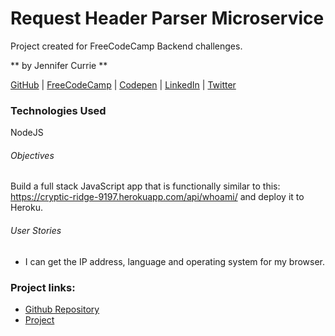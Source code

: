 # Request Header Parser Microservice

Project created for FreeCodeCamp Backend challenges.

** by Jennifer Currie **

[GitHub](https://github.com/Renestl) | [FreeCodeCamp](https://www.freecodecamp.com/renestl) | [Codepen](http://codepen.io/renestl/pen/ORdNKZ) | [LinkedIn](https://www.linkedin.com/in/jennifer-currie-mba-rhia-5a89755) | [Twitter](@robinskrizan)

### Technologies Used

NodeJS

###### Objectives
Build a full stack JavaScript app that is functionally similar to this: https://cryptic-ridge-9197.herokuapp.com/api/whoami/ and deploy it to Heroku.

###### User Stories
* I can get the IP address, language and operating system for my browser.

### Project links:
* [Github Repository](https://github.com/Renestl/request-header-parser.git)
* [Project]()